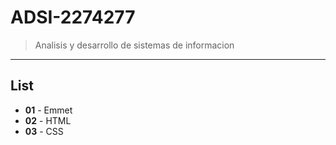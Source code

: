 # ADSI-2274277
 >Analisis y desarrollo de sistemas de informacion
---
## List

- **01** - Emmet
- **02** - HTML
- **03** - CSS
